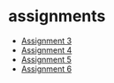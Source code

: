 # assignments
* [Assignment 3](https://github.com/veravdbroek/assignments/blob/master/assignment3%20(1).ipynb)
* [Assignment 4](https://github.com/veravdbroek/assignments/blob/master/Assignment_4%20(1).ipynb)
* [Assignment 5](https://github.com/veravdbroek/assignments/blob/master/Graded_assignment1%20(2).ipynb)
* [Assignment 6](https://github.com/veravdbroek/assignments/blob/master/Graded_assignment_2.ipynb)
